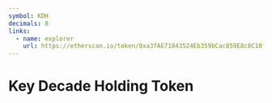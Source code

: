 ```yaml
---
symbol: KDH
decimals: 8
links:
  - name: explorer
    url: https://etherscan.io/token/0xa3fAE71843524Eb359bCac859E8c8C10fd18e0e4
---
```


# Key Decade Holding Token
